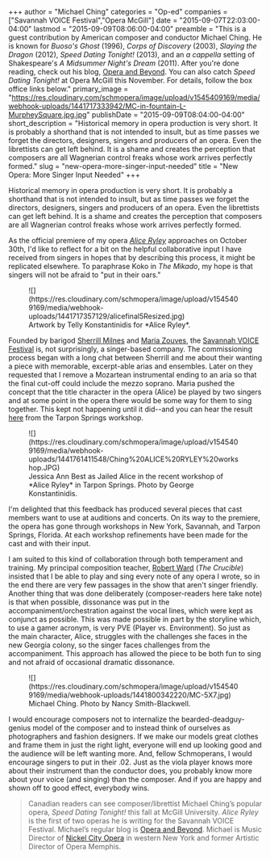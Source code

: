 +++
author = "Michael Ching"
categories = "Op-ed"
companies = ["Savannah VOICE Festival","Opera McGill"]
date = "2015-09-07T22:03:00-04:00"
lastmod = "2015-09-09T08:06:00-04:00"
preamble = "This is a guest contribution by American composer and conductor Michael Ching. He is known for *Buoso's Ghost* (1996), *Corps of Discovery* (2003), *Slaying the Dragon* (2012), *Speed Dating Tonight!* (2013), and an *a cappella* setting of Shakespeare's *A Midsummer Night's Dream* (2011). After you're done reading, check out his blog, [Opera and Beyond](http://operaandbeyond.blogspot.ca/). You can also catch *Speed Dating Tonight!* at Opera McGill this November. For details, follow the box office links below."
primary_image = "https://res.cloudinary.com/schmopera/image/upload/v1545409169/media/webhook-uploads/1441717333942/MC-in-fountain-L-MurpheySquare.jpg.jpg"
publishDate = "2015-09-09T08:04:00-04:00"
short_description = "Historical memory in opera production is very short. It is probably a shorthand that is not intended to insult, but as time passes we forget the directors, designers, singers and producers of an opera. Even the librettists can get left behind. It is a shame and creates the perception that composers are all Wagnerian control freaks whose work arrives perfectly formed."
slug = "new-opera-more-singer-input-needed"
title = "New Opera: More Singer Input Needed"
+++

Historical memory in opera production is very short. It is probably a shorthand that is not intended to insult, but as time passes we forget the directors, designers, singers and producers of an opera. Even the librettists can get left behind. It is a shame and creates the perception that composers are all Wagnerian control freaks whose work arrives perfectly formed.

As the official premiere of my opera [*Alice Ryley*](http://savannahvoicefestival.org/festival/alice-ryley-a-savannah-ghost-story/) approaches on October 30th, I'd like to reflect for a bit on the helpful collaborative input I have received from singers in hopes that by describing this process, it might be replicated elsewhere. To paraphrase Koko in *The Mikado*, my hope is that singers will not be afraid to "put in their oars."

<figure data-type="image">
![](https://res.cloudinary.com/schmopera/image/upload/v1545409169/media/webhook-uploads/1441717357129/alicefinal5Resized.jpg)<figcaption>Artwork by Telly Konstantinidis for *Alice Ryley*.</figcaption>
</figure>

Founded by barigod [Sherrill Milnes](/scene/people/sherrill-milnes/) and [Maria Zouves](http://savannahvoicefestival.org/whos-who/), the [Savannah VOICE Festival](/scene/companies/savannah-voice-festival/) is, not surprisingly, a singer-based company. The commissioning process began with a long chat between Sherrill and me about their wanting a piece with memorable, excerpt-able arias and ensembles. Later on they requested that I remove a Mozartean instrumental ending to an aria so that the final cut-off could include the mezzo soprano. Maria pushed the concept that the title character in the opera (Alice) be played by two singers and at some point in the opera there would be some way for them to sing together. This kept not happening until it did--and you can hear the result [here](https://soundcloud.com/michael-ching-3/duet-from-alice-ryley/s-EfPgV) from the Tarpon Springs workshop. 

<figure data-type="image">
![](https://res.cloudinary.com/schmopera/image/upload/v1545409169/media/webhook-uploads/1441761411548/Ching%20ALICE%20RYLEY%20workshop.JPG)
<figcaption>Jessica Ann Best as Jailed Alice in the recent workshop of *Alice Ryley* in Tarpon Springs. Photo by George Konstantinidis.</figcaption>
</figure>

I'm delighted that this feedback has produced several pieces that cast members want to use at auditions and concerts. On its way to the premiere, the opera has gone through workshops in New York, Savannah, and Tarpon Springs, Florida. At each workshop refinements have been made for the cast and with their input. 

I am suited to this kind of collaboration through both temperament and training. My principal composition teacher, [Robert Ward](http://www.npr.org/sections/deceptivecadence/2013/04/03/176141445/remembering-pulitzer-prize-winning-composer-robert-ward) (*The Crucible*) insisted that I be able to play and sing every note of any opera I wrote, so in the end there are very few passages in the show that aren't singer friendly. Another thing that was done deliberately (composer-readers here take note) is that when possible, dissonance was put in the accompaniment/orchestration against the vocal lines, which were kept as conjunct as possible. This was made possible in part  by the storyline which, to use a gamer acronym, is very PVE (Player vs. Environment). So just as the main character, Alice, struggles with the challenges she faces in the new Georgia colony, so the singer faces challenges from the accompaniment. This approach has allowed the piece to be both fun to sing and not afraid of occasional dramatic dissonance. 

<figure data-type="image">
![](https://res.cloudinary.com/schmopera/image/upload/v1545409169/media/webhook-uploads/1441800342220/MC-5X7.jpg)<figcaption>Michael Ching. Photo by Nancy Smith-Blackwell.</figcaption>
</figure>

I would encourage composers not to internalize the bearded-deadguy-genius model of the composer and to instead think of ourselves as photographers and fashion designers. If we make our models great clothes and frame them in just the right light, everyone will end up looking good and the audience will be left wanting more. And, fellow Schmoperans, I would encourage singers to put in their .02. Just as the viola player knows more about their instrument than the conductor does, you probably know more about your voice (and singing) than the composer. And if you are happy and shown off to good effect, everybody wins. 

>Canadian readers can see composer/librettist Michael Ching’s popular opera, *Speed Dating Tonight!* this fall at McGill University. *Alice Ryley* is the first of two operas he is writing for the Savannah VOICE Festival. Michael’s regular blog is [Opera and Beyond](http://operaandbeyond.blogspot.com/). Michael is Music Director of [Nickel City Opera](http://www.nickelcityoperaco.com/) in western New York and former Artistic Director of Opera Memphis.
